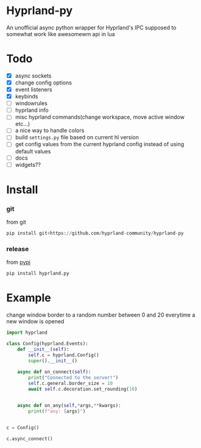 # Hyprland-py
An unofficial async python wrapper for Hyprland's IPC supposed to somewhat work like awesomewm api in lua


# Todo

- [x] async sockets
- [x] change config options
- [x] event listeners
- [x] keybinds
- [ ] windowrules
- [ ] hyprland info
- [ ] misc hyprland commands(change workspace, move active window etc...)
- [ ] a nice way to handle colors
- [ ] build `settings.py` file based on current hl version
- [ ] get config values from the current hyprland config instead of using default values
- [ ] docs
- [ ] widgets??

# Install

### git

from git
```py
pip install git+https://github.com/hyprland-community/hyprland-py
```

### release

from [pypi](https://pypi.org/project/hyprland.py/0.1/)
```py
pip install hyprland.py
```

# Example
change window border to a random number between 0 and 20 everytime a new window is opened
```py
import hyprland

class Config(hyprland.Events):
    def __init__(self):
        self.c = hyprland.Config()
        super().__init__()
    
    async def on_connect(self):
        print("Connected to the server!")
        self.c.general.border_size = 10
        await self.c.decoration.set_rounding(10)


    async def on_any(self,*args,**kwargs):
        print(f"any: {args}")
    

c = Config()

c.async_connect()
```
